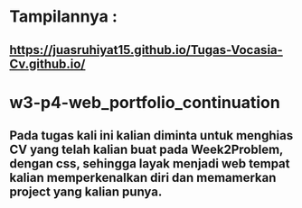 # Tampilannya :

## https://juasruhiyat15.github.io/Tugas-Vocasia-Cv.github.io/

# w3-p4-web_portfolio_continuation

## Pada tugas kali ini kalian diminta untuk menghias CV yang telah kalian buat pada Week2Problem, dengan css, sehingga layak menjadi web tempat kalian memperkenalkan diri dan memamerkan project yang kalian punya.
